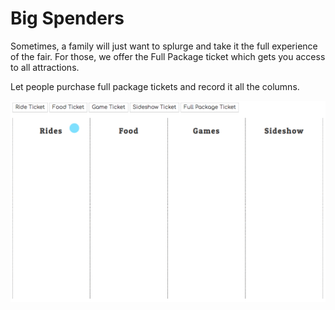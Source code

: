 # Big Spenders

Sometimes, a family will just want to splurge and take it the full experience of the fair. For those, we offer the Full Package ticket which gets you access to all attractions.

Let people purchase full package tickets and record it all the columns.

![](./images/full-package-tickets.gif)
